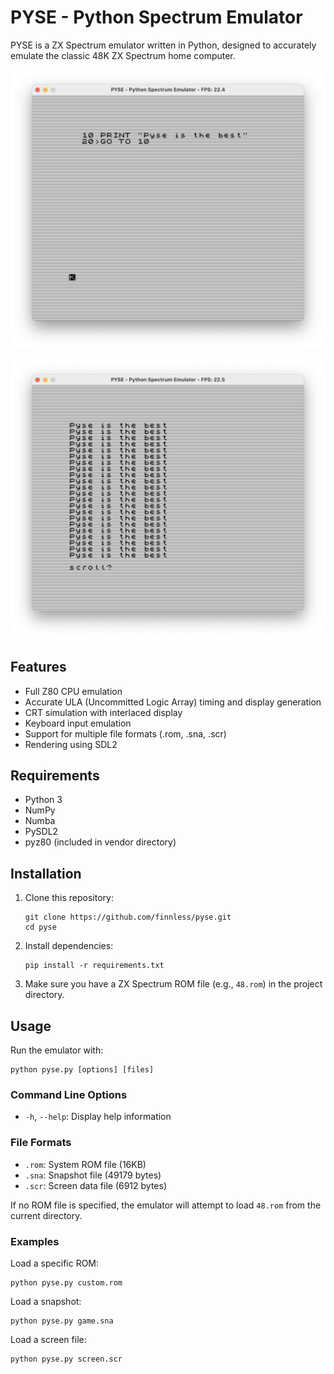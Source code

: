 # PYSE - Python Spectrum Emulator

PYSE is a ZX Spectrum emulator written in Python, designed to accurately emulate the classic 48K ZX Spectrum home computer.

![](resources/pyse-usage1.png)

![](resources/pyse-usage2.png)

## Features

- Full Z80 CPU emulation
- Accurate ULA (Uncommitted Logic Array) timing and display generation
- CRT simulation with interlaced display
- Keyboard input emulation
- Support for multiple file formats (.rom, .sna, .scr)
- Rendering using SDL2

## Requirements

- Python 3
- NumPy
- Numba
- PySDL2
- pyz80 (included in vendor directory)

## Installation

1. Clone this repository:
   ```
   git clone https://github.com/finnless/pyse.git
   cd pyse
   ```

2. Install dependencies:
   ```
   pip install -r requirements.txt
   ```

3. Make sure you have a ZX Spectrum ROM file (e.g., `48.rom`) in the project directory.

## Usage

Run the emulator with:

```
python pyse.py [options] [files]
```

### Command Line Options

- `-h`, `--help`: Display help information


### File Formats

- `.rom`: System ROM file (16KB)
- `.sna`: Snapshot file (49179 bytes)
- `.scr`: Screen data file (6912 bytes)

If no ROM file is specified, the emulator will attempt to load `48.rom` from the current directory.

### Examples

Load a specific ROM:
```
python pyse.py custom.rom
```

Load a snapshot:
```
python pyse.py game.sna
```

Load a screen file:
```
python pyse.py screen.scr
```

